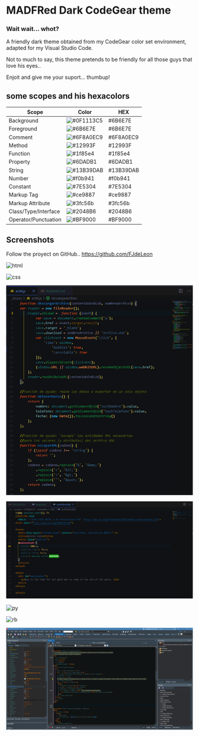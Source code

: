 # MADFRed Dark CodeGear theme

### Wait wait... whot?

A friendly dark theme obtained from my CodeGear color set environment, adapted for my Visual Studio Code.

Not to much to say, this theme pretends to be friendly for all those guys that love his eyes..

Enjoit and give me your suport... thumbup!

## some scopes and his hexacolors

| Scope                | Color                                                    | HEX       | 
| -------------------- | ------------------------------------------------------   | -------   | 
| Background           | ![#0F1113C5](https://placehold.it/35/0F1113C5/?tex=+)    | #6B6E7E   | 
| Foreground           | ![#6B6E7E](https://placehold.it/35/6B6E7E/?text=+)       | #6B6E7E   | 
| Comment              | ![#6F8A0EC9](https://placehold.it/35/6F8A0EC9/?text=+)   | #6F8A0EC9 | 
| Method               | ![#12993F](https://placehold.it/35/12993F/?text=+)       | #12993F   | 
| Function             | ![#1f85e4](https://placehold.it/35/1f85e4/?text=+)       | #1f85e4   | 
| Property             | ![#6DADB1](https://placehold.it/35/6DADB1/?text=+)       | #6DADB1   | 
| String               | ![#13B39DAB](https://placehold.it/35/13B39DAB/?text=+)   | #13B39DAB   | 
| Number               | ![#f0b941](https://placehold.it/35/f0b941/?text=+)       | #f0b941   | 
| Constant             | ![#7E5304](https://placehold.it/35/7E5304/?text=+)       | #7E5304   | 
| Markup Tag           | ![#ce9887](https://placehold.it/35/ce9887/?text=+)       | #ce9887   | 
| Markup Attribute     | ![#3fc56b](https://placehold.it/35/3fc56b/?text=+)       | #3fc56b   | 
| Class/Type/Interface | ![#2048B6](https://placehold.it/35/2048B6/?text=+)       | #2048B6   | 
| Operator/Punctuation | ![#BF9000](https://placehold.it/35/BF9000/?text=+)       | #BF9000   | 

## Screenshots

Follow the proyect on GitHub.. https://github.com/FJdeLeon

![html](\screenshots\.png)

![css](\screenshots\.png)

![js](https://github.com/fjdeleon/MADFRed.theme-CodeGear-0.0.1/blob/gh-pages/MADFRed.theme-CodeGear-0.0.1/screenshots/js.png)

![php](https://github.com/fjdeleon/MADFRed.theme-CodeGear-0.0.1/blob/gh-pages/MADFRed.theme-CodeGear-0.0.1/screenshots/php.png)

![py](\screenshots\.png)

![rb](\screenshots\.png)

![CodeGear](https://github.com/fjdeleon/MADFRed.theme-CodeGear-0.0.1/blob/gh-pages/MADFRed.theme-CodeGear-0.0.1/screenshots/CodeGear.png)








